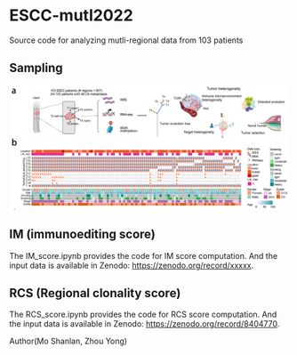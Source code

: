# ESCC-mutl2022
Source code for analyzing mutli-regional data from 103 patients

## Sampling

![image](ESCC_multi_2023.png)

## IM (immunoediting score)

The IM_score.ipynb provides the code for IM score computation. And the input data is available in Zenodo: https://zenodo.org/record/xxxxx. 

## RCS (Regional clonality score)

The RCS_score.ipynb provides the code for RCS score computation. And the input data is available in Zenodo: https://zenodo.org/record/8404770. 

Author(Mo Shanlan, Zhou Yong)
